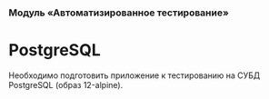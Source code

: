 ### Модуль «Автоматизированное тестирование»

# PostgreSQL

Необходимо подготовить приложение к тестированию на СУБД PostgreSQL (образ 12-alpine).

